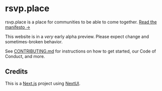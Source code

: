 # rsvp.place

rsvp.place is a place for communities to be able to come together. [Read the manifesto →](https://rsvp.place/pages/manifesto)

This website is in a _very_ early alpha preview. Please expect change and sometimes-broken behavior.

See [CONTRIBUTING.md](./.github/CONTRIBUTING.md) for instructions on how to get started, our Code of Conduct, and more.

## Credits

This is a [Next.js](https://nextjs.org/) project using [NextUI](https://nextui.org).
